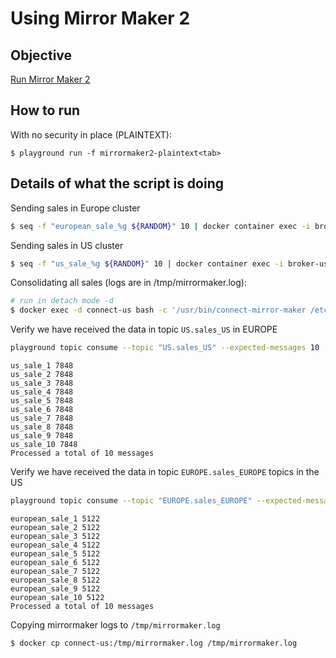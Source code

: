 # Using Mirror Maker 2



## Objective

[Run Mirror Maker 2](https://cwiki.apache.org/confluence/display/KAFKA/KIP-382%3A+MirrorMaker+2.0)

## How to run

With no security in place (PLAINTEXT):

```
$ playground run -f mirrormaker2-plaintext<tab>
```

## Details of what the script is doing

Sending sales in Europe cluster

```bash
$ seq -f "european_sale_%g ${RANDOM}" 10 | docker container exec -i broker-europe kafka-console-producer --broker-list localhost:9092 --topic sales_EUROPE
```

Sending sales in US cluster

```bash
$ seq -f "us_sale_%g ${RANDOM}" 10 | docker container exec -i broker-us kafka-console-producer --broker-list localhost:9092 --topic sales_US
```

Consolidating all sales (logs are in /tmp/mirrormaker.log):

```bash
# run in detach mode -d
$ docker exec -d connect-us bash -c '/usr/bin/connect-mirror-maker /etc/kafka/connect-mirror-maker.properties > /tmp/mirrormaker.log 2>&1'
```

Verify we have received the data in topic `US.sales_US` in EUROPE

```bash
playground topic consume --topic "US.sales_US" --expected-messages 10
```

```
us_sale_1 7848
us_sale_2 7848
us_sale_3 7848
us_sale_4 7848
us_sale_5 7848
us_sale_6 7848
us_sale_7 7848
us_sale_8 7848
us_sale_9 7848
us_sale_10 7848
Processed a total of 10 messages
```

Verify we have received the data in topic `EUROPE.sales_EUROPE` topics in the US

```bash
playground topic consume --topic "EUROPE.sales_EUROPE" --expected-messages 10
```

```
european_sale_1 5122
european_sale_2 5122
european_sale_3 5122
european_sale_4 5122
european_sale_5 5122
european_sale_6 5122
european_sale_7 5122
european_sale_8 5122
european_sale_9 5122
european_sale_10 5122
Processed a total of 10 messages
```

Copying mirrormaker logs to `/tmp/mirrormaker.log`

```bash
$ docker cp connect-us:/tmp/mirrormaker.log /tmp/mirrormaker.log
```

